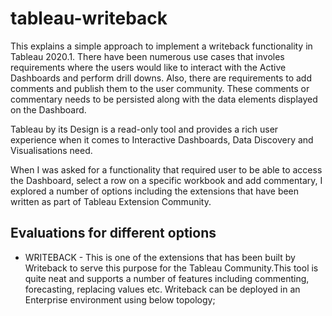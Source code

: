 # tableau-writeback
This explains a simple approach to implement a writeback functionality in Tableau 2020.1.
There have been numerous use cases that involes requirements where the users would like to interact with the Active Dashboards and perform drill downs.
Also, there are requirements to add comments and publish them to the user community.
These comments or commentary needs to be persisted along with the data elements displayed on the Dashboard.

Tableau by its Design is a read-only tool and provides a rich user experience when it comes to Interactive Dashboards, Data Discovery and Visualisations need.

When I was asked for a functionality that required user to be able to access the Dashboard, select a row on a specific workbook and add commentary, I explored a number of options including the extensions that have been written as part of Tableau Extension Community.

## Evaluations for different options
* WRITEBACK - This is one of the extensions that has been built by Writeback to serve this purpose for the Tableau Community.This tool is quite neat and supports a number of features including commenting, forecasting, replacing values etc.
 Writeback can be deployed in an Enterprise environment using below topology;
 
